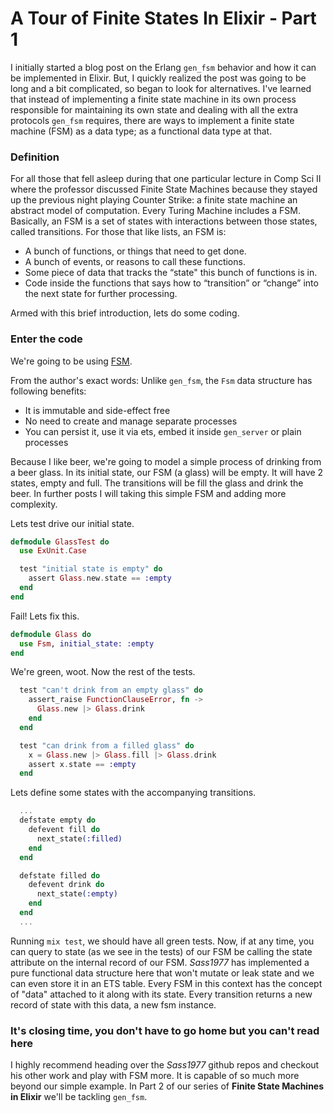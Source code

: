 # A Tour of Finite States In Elixir - Part 1

I initially started a blog post on the Erlang `gen_fsm` behavior and how it can be implemented in Elixir.
But, I quickly realized the post was going to be long and a bit complicated, so began to look for alternatives.
I've learned that instead of implementing a finite state machine in its own process responsible for maintaining its own state and dealing with all the extra protocols `gen_fsm` requires, there are ways to implement a finite state machine (FSM) as a data type; as a functional data type at that.

### Definition

For all those that fell asleep during that one particular lecture in Comp Sci II where the professor discussed Finite State Machines because they stayed up the previous night playing Counter Strike: a finite state machine an abstract model of computation. Every Turing Machine includes a FSM. Basically, an FSM is a set of states with interactions between those states, called transitions. For those that like lists, an FSM is:

* A bunch of functions, or things that need to get done.
* A bunch of events, or reasons to call these functions.
* Some piece of data that tracks the “state" this bunch of functions is in.
* Code inside the functions that says how to “transition” or “change” into the next state for further processing.

Armed with this brief introduction, lets do some coding.

### Enter the code

We're going to be using [FSM](https://github.com/sasa1977/fsm).

From the author's exact words:
Unlike `gen_fsm`, the `Fsm` data structure has following benefits:

* It is immutable and side-effect free
* No need to create and manage separate processes
* You can persist it, use it via ets, embed it inside `gen_server` or plain processes

Because I like beer, we're going to model a simple process of drinking from a beer glass. In its initial state, our FSM (a glass) will be empty. It will have 2 states, empty and full. The transitions will be fill the glass and drink the beer. In further posts I will taking this simple FSM and adding more complexity.

Lets test drive our initial state.

```elixir
defmodule GlassTest do
  use ExUnit.Case

  test "initial state is empty" do
    assert Glass.new.state == :empty
  end
end
```

Fail! Lets fix this.

```elixir
defmodule Glass do
  use Fsm, initial_state: :empty
end
```

We're green, woot. Now the rest of the tests.

```elixir
  test "can't drink from an empty glass" do
    assert_raise FunctionClauseError, fn ->
      Glass.new |> Glass.drink
    end
  end

  test "can drink from a filled glass" do
    x = Glass.new |> Glass.fill |> Glass.drink
    assert x.state == :empty
  end
```
Lets define some states with the accompanying transitions. 

```elixir
  ...
  defstate empty do
    defevent fill do          
      next_state(:filled)
    end
  end

  defstate filled do
    defevent drink do
      next_state(:empty)
    end
  end
  ...
```

Running `mix test`, we should have all green tests. Now, if at any time, you can query to state (as we see in the tests) of our FSM be calling the state attribute on the internal record of our FSM. *Sass1977* has implemented a pure functional data structure here that won't mutate or leak state and we can even store it in an ETS table. Every FSM in this context has the concept of "data" attached to it along with its state. Every transition returns a new record of state with this data, a new fsm instance.

### It's closing time, you don't have to go home but you can't read here

I highly recommend heading over the *Sass1977* github repos and checkout his other work and play with FSM more. It is capable of so much more beyond our simple example. In Part 2 of our series of **Finite State Machines in Elixir** we'll be tackling `gen_fsm`.
